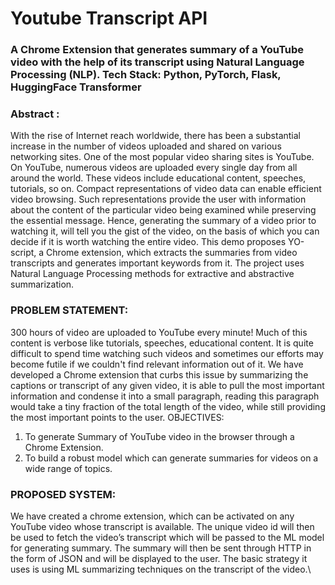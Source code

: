 # Youtube Transcript API
 
### A Chrome Extension that generates summary of a YouTube video with the help of its transcript using Natural Language Processing (NLP). Tech Stack: Python, PyTorch, Flask, HuggingFace Transformer 
### Abstract : 
   With the rise of Internet reach worldwide, there has been a substantial increase in the number
of videos uploaded and shared on various networking sites. One of the most popular video
sharing sites is YouTube. On YouTube, numerous videos are uploaded every single day from
all around the world. These videos include educational content, speeches, tutorials, so on.
Compact representations of video data can enable efficient video browsing. Such
representations provide the user with information about the content of the particular video
being examined while preserving the essential message. Hence, generating the summary of a
video prior to watching it, will tell you the gist of the video, on the basis of which you can
decide if it is worth watching the entire video. This demo proposes YO-script, a Chrome
extension, which extracts the summaries from video transcripts and generates important
keywords from it. The project uses Natural Language Processing methods for extractive and
abstractive summarization.

### PROBLEM STATEMENT:
300 hours of video are uploaded to YouTube every minute! Much of this content is verbose
like tutorials, speeches, educational content. It is quite difficult to spend time watching such
videos and sometimes our efforts may become futile if we couldn't find relevant information
out of it. We have developed a Chrome extension that curbs this issue by summarizing the
captions or transcript of any given video, it is able to pull the most important information and
condense it into a small paragraph, reading this paragraph would take a tiny fraction of the
total length of the video, while still providing the most important points to the user.
OBJECTIVES:
1. To generate Summary of YouTube video in the browser through a Chrome Extension.
2. To build a robust model which can generate summaries for videos on a wide range of
topics.

### PROPOSED SYSTEM:
We have created a chrome extension, which can be activated on any YouTube video whose
transcript is available. The unique video id will then be used to fetch the video’s transcript
which will be passed to the ML model for generating summary. The summary will then be
sent through HTTP in the form of JSON and will be displayed to the user. The basic strategy
it uses is using ML summarizing techniques on the transcript of the video.\

